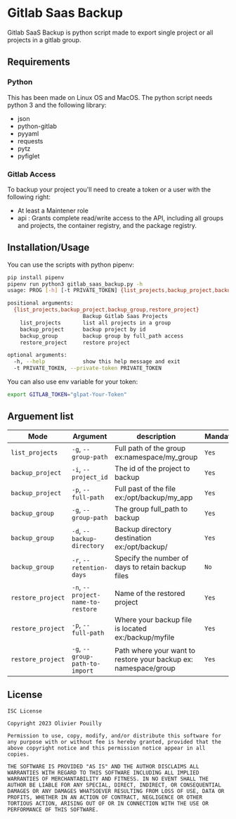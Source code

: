 # Gitlab Saas Backup
Gitlab SaaS Backup is python script made to export single project or all projects in a gitlab group.


## Requirements

### Python
This has been made on Linux OS and MacOS.
The python script needs python 3 and the following library:

- json
- python-gitlab
- pyyaml
- requests
- pytz
- pyfiglet

### Gitlab Access

To backup your project you'll need to create a token or a user with the following right:

- At least a Maintener role
- api : Grants complete read/write access to the API, including all groups and projects, the container registry, and the package registry.

## Installation/Usage

You can use the scripts with python pipenv:

```sh
pip install pipenv
pipenv run python3 gitlab_saas_backup.py -h
usage: PROG [-h] [-t PRIVATE_TOKEN] {list_projects,backup_project,backup_group,restore_project} ...

positional arguments:
  {list_projects,backup_project,backup_group,restore_project}
                        Backup Gitlab Saas Projects
    list_projects       list all projects in a group
    backup_project      backup project by id
    backup_group        backup group by full_path access
    restore_project     restore project

optional arguments:
  -h, --help            show this help message and exit
  -t PRIVATE_TOKEN, --private-token PRIVATE_TOKEN
```

You can also use env variable for your token:

```sh
export GITLAB_TOKEN="glpat-Your-Token"
```

## Arguement list

| Mode | Argument | description | Mandatory |
|----------|-------------|---------|---------|
| `list_projects` | `-g`, `--group-path` | Full path of the group ex:namespace/my_group | `Yes` |
| `backup_project` | `-i`, `--project_id` | The id of the project to backup | `Yes` |
| `backup_project` | `-p`, `--full-path` | Full past of the file ex:/opt/backup/my_app | `Yes` |
| `backup_group` | `-g`, `--group-path` | The group full_path to backup | `Yes` |
| `backup_group` | `-d`, `--backup-directory` | Backup directory destination ex:/opt/backup/ | `Yes` |
| `backup_group` | `-r`, `--retention-days` | Specify the number of days to retain backup files | `No` |
| `restore_project` | `-n`, `--project-name-to-restore` | Name of the restored project | `Yes` |
| `restore_project` | `-p`, `--full-path` | Where your backup file is located ex:/backup/myfile | `Yes` |
| `restore_project` | `-g`, `--group-path-to-import` | Path where your want to restore your backup ex: namespace/group | `Yes` |

## License

```
ISC License

Copyright 2023 Olivier Pouilly

Permission to use, copy, modify, and/or distribute this software for any purpose with or without fee is hereby granted, provided that the above copyright notice and this permission notice appear in all copies.

THE SOFTWARE IS PROVIDED "AS IS" AND THE AUTHOR DISCLAIMS ALL WARRANTIES WITH REGARD TO THIS SOFTWARE INCLUDING ALL IMPLIED WARRANTIES OF MERCHANTABILITY AND FITNESS. IN NO EVENT SHALL THE AUTHOR BE LIABLE FOR ANY SPECIAL, DIRECT, INDIRECT, OR CONSEQUENTIAL DAMAGES OR ANY DAMAGES WHATSOEVER RESULTING FROM LOSS OF USE, DATA OR PROFITS, WHETHER IN AN ACTION OF CONTRACT, NEGLIGENCE OR OTHER TORTIOUS ACTION, ARISING OUT OF OR IN CONNECTION WITH THE USE OR PERFORMANCE OF THIS SOFTWARE.
```

